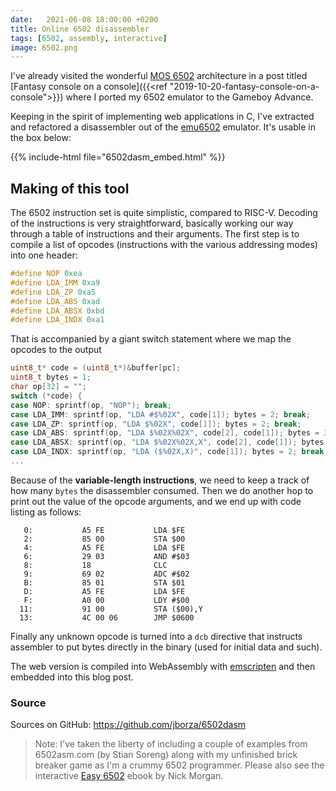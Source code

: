 ```yaml
---
date:   2021-06-08 18:00:00 +0200
title: Online 6502 disassembler
tags: [6502, assembly, interactive]
image: 6502.png
---
```


I've already visited the wonderful [MOS 6502](https://en.wikipedia.org/wiki/MOS_Technology_6502) architecture in a post titled [Fantasy console on a console]({{<ref "2019-10-20-fantasy-console-on-a-console">}}) where I ported my 6502 emulator to the Gameboy Advance. 

Keeping in the spirit of implementing web applications in C, I've extracted and refactored a disassembler out of the [emu6502](https://github.com/jborza/emu6502) emulator. It's usable in the box below:

{{% include-html file="6502dasm_embed.html" %}}

## Making of this tool

The 6502 instruction set is quite simplistic, compared to RISC-V. Decoding of the instructions is very straightforward, basically working our way through a table of instructions and their arguments. The first step is to compile a list of opcodes (instructions with the various addressing modes) into one header:

```c
#define NOP 0xea
#define LDA_IMM 0xa9
#define LDA_ZP 0xa5
#define LDA_ABS 0xad
#define LDA_ABSX 0xbd
#define LDA_INDX 0xa1
```

That is accompanied by a giant switch statement where we map the opcodes to the output

```c
uint8_t* code = (uint8_t*)&buffer[pc];
uint8_t bytes = 1;
char op[32] = "";
switch (*code) {
case NOP: sprintf(op, "NOP"); break;
case LDA_IMM: sprintf(op, "LDA #$%02X", code[1]); bytes = 2; break;
case LDA_ZP: sprintf(op, "LDA $%02X", code[1]); bytes = 2; break;
case LDA_ABS: sprintf(op, "LDA $%02X%02X", code[2], code[1]); bytes = 3; break;
case LDA_ABSX: sprintf(op, "LDA $%02X%02X,X", code[2], code[1]); bytes = 3; break;
case LDA_INDX: sprintf(op, "LDA ($%02X,X)", code[1]); bytes = 2; break;
...
```
Because of the **variable-length instructions**, we need to keep a track of how many `bytes` the disassembler consumed. 
Then we do another hop to print out the value of the opcode arguments, and we end up with code listing as follows:

```gas
   0:           A5 FE           LDA $FE
   2:           85 00           STA $00
   4:           A5 FE           LDA $FE
   6:           29 03           AND #$03
   8:           18              CLC
   9:           69 02           ADC #$02
   B:           85 01           STA $01
   D:           A5 FE           LDA $FE
   F:           A0 00           LDY #$00
  11:           91 00           STA ($00),Y
  13:           4C 00 06        JMP $0600
```

Finally any unknown opcode is turned into a `dcb` directive that instructs assembler to put bytes directly in the binary (used for initial data and such).

The web version is compiled into WebAssembly with [emscripten](https://emscripten.org/) and then embedded into this blog post.

### Source

Sources on GitHub: https://github.com/jborza/6502dasm

> Note: I've taken the liberty of including a couple of examples from 6502asm.com (by Stian Soreng) along with my unfinished brick breaker game as I'm a crummy 6502 programmer. Please also see the interactive [Easy 6502](https://skilldrick.github.io/easy6502/) ebook by Nick Morgan.